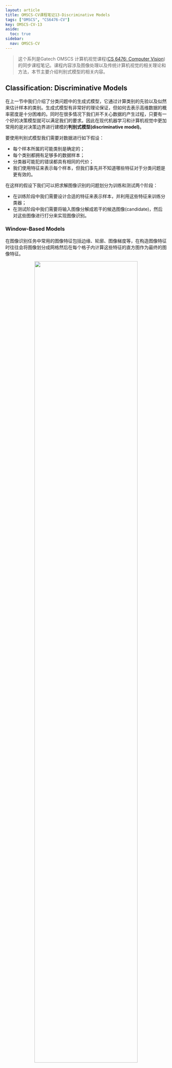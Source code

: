 ```yaml
---
layout: article
title: OMSCS-CV课程笔记13-Discriminative Models
tags: ["OMSCS", "CS6476-CV"]
key: OMSCS-CV-13
aside:
  toc: true
sidebar:
  nav: OMSCS-CV
---
```


> 这个系列是Gatech OMSCS 计算机视觉课程([CS 6476: Computer Vision](https://omscs.gatech.edu/cs-6476-computer-vision))的同步课程笔记。课程内容涉及图像处理以及传统计算机视觉的相关理论和方法，本节主要介绍判别式模型的相关内容。
<!--more-->

## Classification: Discriminative Models

在上一节中我们介绍了分类问题中的生成式模型，它通过计算类别的先验以及似然来估计样本的类别。生成式模型有非常好的理论保证，但如何去表示高维数据的概率密度是十分困难的。同时在很多情况下我们并不关心数据的产生过程，只要有一个好的决策模型就可以满足我们的要求。因此在现代机器学习和计算机视觉中更加常用的是对决策边界进行建模的**判别式模型(discriminative model)**。

要使用判别式模型我们需要对数据进行如下假设：

- 每个样本所属的可能类别是确定的；
- 每个类别都拥有足够多的数据样本；
- 分类器可能犯的错误都具有相同的代价；
- 我们使用特征来表示每个样本，但我们事先并不知道哪些特征对于分类问题是更有效的。

在这样的假设下我们可以把求解图像识别的问题划分为训练和测试两个阶段：

- 在训练阶段中我们需要设计合适的特征来表示样本，并利用这些特征来训练分类器；
- 在测试阶段中我们需要将输入图像分解成若干的候选图像(candidate)，然后对这些图像进行打分来实现图像识别。

### Window-Based Models

在图像识别任务中常用的图像特征包括边缘、轮廓、图像梯度等，在构造图像特征时往往会将图像划分成网格然后在每个格子内计算这些特征的直方图作为最终的图像特征。

<div align=center>
<img src="https://i.imgur.com/yYwRoKH.png" width="80%">
</div>

以车辆检测为例，我们需要使用这些图像特征训练一个二元分类器来回答输入图像是否是一辆汽车。

<div align=center>
<img src="https://i.imgur.com/sh7SbyV.png" width="80%">
<img src="https://i.imgur.com/yqyBkUo.png" width="80%">
</div>

当模型训练好后，我们就可以在图像上进行滑窗来检测出图像中车汽车的位置。

<div align=center>
<img src="https://i.imgur.com/8gI2u1z.png" width="80%">
</div>

在计算机视觉中常用的分类模型如下：

<div align=center>
<img src="https://i.imgur.com/z0s2Y9O.png" width="80%">
</div>

## Boosting and Face Detection

### Boosting: Intuition

Boosting是一种常用的集成学习模型，它的基本思想是将一系列**弱学习器(weak learner)**组合到一起形成一个强大的模型。在训练过程中，boosting会提高当前学习器分类错误的样本权重从而在下一轮训练中更加关注这些错误的样本：

<div align=center>
<img src="https://i.imgur.com/lmUv2Ry.png" width="40%">
<img src="https://i.imgur.com/SofYVOc.png" width="40%">
</div>

<div align=center>
<img src="https://i.imgur.com/xrfsjLp.png" width="40%">
<img src="https://i.imgur.com/j158nFe.png" width="40%">
</div>

<div align=center>
<img src="https://i.imgur.com/JJViXfo.png" width="40%">
</div>

当训练完成时，最终的模型即为全部弱学习器的线性组合。每个学习器的权重则取决于所使用的boosting算法，如Adaboost中会根据分类器的错误率来调节弱学习器的权重，错误率越低则权重越大。

<div align=center>
<img src="https://i.imgur.com/UdSjdAl.png" width="60%">
</div>

### Viola-Jones Face Detector

Boosting在计算机视觉中的经典应用是Viola-Jones人脸检测算法，它的基本思想是使用一系列方块形滤波器构造出人脸的特征并训练出一个二分类模型进行人脸检测。

<div align=center>
<img src="https://i.imgur.com/uZtQgJ1.png" width="80%">
</div>

在原始论文中检测窗口固定为$24 \times 24$，根据滤波器的位置、尺寸和形状总共有超过180,000种可能的特征(滤波器)。

<div align=center>
<img src="https://i.imgur.com/6AhjIQq.png" width="60%">
</div>

然后使用Adaboost算法来训练人脸分类器，其中每个弱学习器只在几个少量的特征上进行分类，即每个学习器都只选择当前最有效的特征进行学习。

<div align=center>
<img src="https://i.imgur.com/TFYT6FB.png" width="60%">
</div>

同时在实践中还发现图像中大部分位置都不是人脸，因此为了提高效率Viola-Jones人脸检测算法还设计了一个**级联分类器(cascade classifier)**来过滤掉图像中非人脸的部分。它的思想是将一系列分类器串联起来，当输入窗口图像被当前分类器划分为负样本时直接拒绝它，换句话说只有通过所有分类器的窗口才是人脸。

<div align=center>
<img src="https://i.imgur.com/ZSj1WK3.png" width="60%">
</div>

Viola-Jones人脸检测算法的基本框架如下：

<div align=center>
<img src="https://i.imgur.com/zEzL6s8.png" width="80%">
</div>

Viola-Jones人脸检测算法是第一个大规模应用的人脸检测算法，一些检测结果如下：

<div align=center>
<img src="https://i.imgur.com/awv2J1G.png" width="80%">
</div>

## Support Vector Machines

### Linear Classifiers

**支持向量机(support vector machines, SVM)**是计算机视觉中另一种非常常用的分类模型。它的基本思想是寻找一条直线(超平面)将正负两类样本进行分隔，同时使得样本到这条直线的**间隔(margin)**尽可能大。

<div align=center>
<img src="https://i.imgur.com/HOupgMR.png" width="40%">
</div>

假设超平面方程为$y = w^T x + b$，正负两类样本到超平面的间隔为1。则对于任意样本$x_i$有：

$$
y_i (w^T x_i + b) \geq 1
$$

其中取等号的样本称为**支持向量(support vector)**。

<div align=center>
<img src="https://i.imgur.com/mSvIyfF.png" width="50%">
</div>

对于任意样本$x_i$，它到超平面的距离为：

$$
\frac{\Vert w^T x_i + b \Vert}{\Vert w \Vert}
$$

显然正负两侧支持向量的距离为：

$$
M = \bigg\vert \frac{1}{\Vert w \Vert} - \frac{-1}{\Vert w \Vert} \bigg\vert = \frac{2}{\Vert w \Vert}
$$

我们希望能够最大化这个距离$M$，因此可以得到约束优化问题：

$$
\begin{aligned}
\max \ \ & \frac{2}{\Vert w \Vert} \\
\text{s.t.} \  \ & y_i (w^T x_i + b) \geq 1
\end{aligned}
$$

更常见的形式为：

$$
\begin{aligned}
\min \ \ & \frac{1}{2} w^T w \\
\text{s.t.} \  \ & y_i (w^T x_i + b) \geq 1
\end{aligned}
$$

可以证明上式定义的约束优化问题其解的形式为：

$$
w = \sum_i \alpha_i y_i x_i
$$

且系数$\alpha_i$仅在支持向量位置有非0值。对应的截距项$b$可通过带入支持向量$x_i$进行求解：

$$
b = y_i - w^T x_i
$$

这说明我们只需要记录少量的几个支持向量和对应的系数就可以表示整个SVM模型。当我们需要进行分类时，数据$x$的类别为：

$$
\begin{aligned}
f(x) &= \text{sign} (w^T x + b) \\
&= \text{sign} (\sum_i \alpha_i y_i x_i \cdot x + b)
\end{aligned}
$$

### Non-Linear SVM

SVM的一个主要的限制是它要求训练数据必须是线性可分的，当数据不满足这个条件时显然SVM无法得到正确的解。在这种情况下一般会考虑将数据映射到更高维使得原本线性不可分的数据在高维空间中变得可分。

<div align=center>
<img src="https://i.imgur.com/NCxoYOa.png" width="50%">
</div>

<div align=center>
<img src="https://i.imgur.com/P79ksfL.png" width="70%">
</div>

显式地将数据映射到高维再训练SVM往往会极大地提高训练成本，实践中更常见的方法是使用**核函数(kernel function)**来进行处理。它的基本思想是在低维空间中利用核函数来表示高维空间中的内积：

$$
K(x_i, x_j) = \phi(x_i) \cdot \phi(x_j)
$$

实际上使用核函数的SVM与线性SVM并没有很大的差异，我们只需要将线性SVM所有的内积计算替换成核函数即可。比如说此时的分类模型可以表达为：

$$
f(x) = \text{sign} (\sum_i \alpha_i y_i K(x_i, x) + b)
$$

在实践中最常用的核函数是RBF核：

$$
K(x_i, x_j) = \exp \bigg\{ -\frac{\Vert x_i - x_j \Vert^2}{2 \sigma^2} \bigg\}
$$

同时可以证明RBF核等价于无穷维向量的内积：

$$
\exp \bigg\{ -\frac{1}{2} \Vert x - x' \Vert^2 \bigg\} = \sum_{i=1}^\infty \frac{(x^T x')^i}{i!} \exp \bigg \{ -\frac{1}{2} \Vert x \Vert^2 \bigg \} \exp \bigg \{ -\frac{1}{2} \Vert x' \Vert^2 \bigg \}
$$

### Multi-Class SVMs

需要说明的是SVM是定义在二分类问题上的分类器，它不能直接处理多分类的问题。使用SVM来处理多分类问题一般有两种策略：

- 对每个类别训练一个二分类SVM，此时把其他类别的样本都视为负样本，这种方式称为**one vs. all**
- 将所有类别进行组合，对每个类别组合对训练一个二分类SVM，这种方式称为**one vs. one**

最后简单总结一下SVM的优点和缺点，SVM的优点包括：

- 实践中有非常多现成的实现，一般不需要从头开始编写；
- 使用核函数的SVM非常强大，可以处理各种非线性的分类问题；
- 通常情况下数据集上只会有少量的支持向量，这使得SVM在测试阶段有非常好的性能；
- 即使数据集很小，SVM也往往会有很好的表现。

相对的，SVM的缺点包括：

- SVM无法直接处理多分类问题，必须要借助二分类来进行处理；
- 选择核函数时往往需要进行不断地调试才能取得比较好的效果；
- SVM的训练过程往往需要耗费大量的计算资源。

## Bag of Visual Words

## Reference

- [Wikipedia: AdaBoost](https://en.wikipedia.org/wiki/AdaBoost)
- [Wikipedia: Viola–Jones object detection framework](https://en.wikipedia.org/wiki/Viola%E2%80%93Jones_object_detection_framework)
- 第7章：支持向量机，统计学习方法（第2版）
- [Wikipedia: Support-vector machine](https://en.wikipedia.org/wiki/Support-vector_machine)
- [Wikipedia: Karush–Kuhn–Tucker conditions](https://en.wikipedia.org/wiki/Karush%E2%80%93Kuhn%E2%80%93Tucker_conditions)